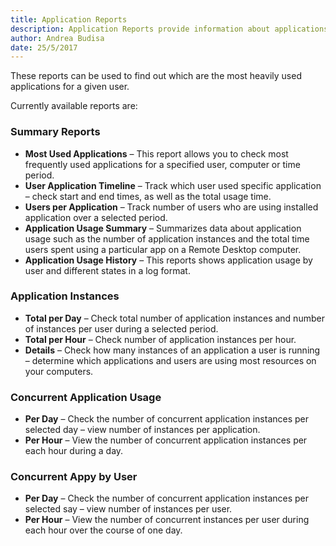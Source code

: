 ```yaml
---
title: Application Reports
description: Application Reports provide information about applications being used on monitored servers.
author: Andrea Budisa
date: 25/5/2017
---
```

These reports can be used to find out which are the most heavily used applications for a given user.

Currently available reports are:

### Summary Reports

+ __Most Used Applications__ – This report allows you to check most frequently used applications for a specified user, computer or time period.
+ __User Application Timeline__ – Track which user used specific application – check start and end times, as well as the total usage time.
+ __Users per Application__ – Track number of users who are using installed application over a selected period.
+ __Application Usage Summary__ – Summarizes data about application usage such as the number of application instances and the total time users spent using a particular app on a Remote Desktop computer.
+ __Application Usage History__ – This reports shows application usage by user and different states in a log format.

### Application Instances

+ __Total per Day__ – Check total number of application instances and number of instances per user during a selected period.
+ __Total per Hour__ – Check number of application instances per hour.
+ __Details__ – Check how many instances of an application a user is running – determine which applications and users are using most resources on your computers.

### Concurrent Application Usage

+ __Per Day__ – Check the number of concurrent application instances per selected day – view number of instances per application.
+ __Per Hour__ – View the number of concurrent application instances per each hour during a day.

### Concurrent Appy by User

+ __Per Day__ – Check the number of concurrent application instances per selected say – view number of instances per user.
+ __Per Hour__ – View the number of concurrent instances per user during each hour over the course of one day.